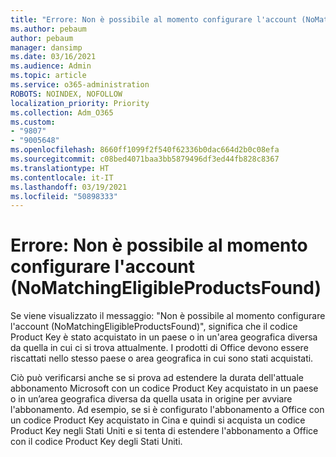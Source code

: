 ```yaml
---
title: "Errore: Non è possibile al momento configurare l'account (NoMatchingEligibleProductsFound)"
ms.author: pebaum
author: pebaum
manager: dansimp
ms.date: 03/16/2021
ms.audience: Admin
ms.topic: article
ms.service: o365-administration
ROBOTS: NOINDEX, NOFOLLOW
localization_priority: Priority
ms.collection: Adm_O365
ms.custom:
- "9807"
- "9005648"
ms.openlocfilehash: 8660ff1099f2f540f62336b0dac664d2b0c08efa
ms.sourcegitcommit: c08bed4071baa3bb5879496df3ed44fb828c8367
ms.translationtype: HT
ms.contentlocale: it-IT
ms.lasthandoff: 03/19/2021
ms.locfileid: "50898333"
---
```

# <a name="error-sorry-we-cant-set-up-your-account-right-now-nomatchingeligibleproductsfound"></a>Errore: Non è possibile al momento configurare l'account (NoMatchingEligibleProductsFound)

Se viene visualizzato il messaggio: "Non è possibile al momento configurare l'account (NoMatchingEligibleProductsFound)", significa che il codice Product Key è stato acquistato in un paese o in un'area geografica diversa da quella in cui ci si trova attualmente. I prodotti di Office devono essere riscattati nello stesso paese o area geografica in cui sono stati acquistati.

Ciò può verificarsi anche se si prova ad estendere la durata dell'attuale abbonamento Microsoft con un codice Product Key acquistato in un paese o in un’area geografica diversa da quella usata in origine per avviare l'abbonamento. Ad esempio, se si è configurato l'abbonamento a Office con un codice Product Key acquistato in Cina e quindi si acquista un codice Product Key negli Stati Uniti e si tenta di estendere l'abbonamento a Office con il codice Product Key degli Stati Uniti.